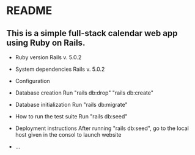 # README

## This is a simple full-stack calendar web app using Ruby on Rails.

* Ruby version
  Rails v. 5.0.2
* System dependencies
 Rails v. 5.0.2
* Configuration

* Database creation
  Run "rails db:drop"
          "rails db:create"

* Database initialization
  Run "rails db:migrate"

* How to run the test suite
  Run "rails db:seed"

* Deployment instructions
  After running "rails db:seed", go to the local host given in the consol to launch website
* ...
